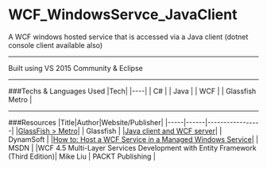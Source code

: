 # WCF_WindowsServce_JavaClient
A WCF windows hosted service that is accessed via a Java client (dotnet console client available also)

---

Built using VS 2015 Community & Eclipse

---

###Techs & Languages Used
|Tech|
|----|
| C# |
| Java |
| WCF |
| Glassfish Metro |

---


###Resources
|Title|Author|Website/Publisher|
|-----|------|-----------------|
|[GlassFish > Metro](https://metro.java.net/)| | Glassfish |
|[Java client and WCF server](http://www.codepool.biz/java-client-and-wcf-server.html)| | DynamSoft |
|[How to: Host a WCF Service in a Managed Windows Service](https://msdn.microsoft.com/en-us/library/ms733069(v=vs.110).aspx)| | MSDN |
|WCF 4.5 Multi-Layer Services Development with Entity Framework (Third Edition)| Mike Liu | PACKT Publishing |

